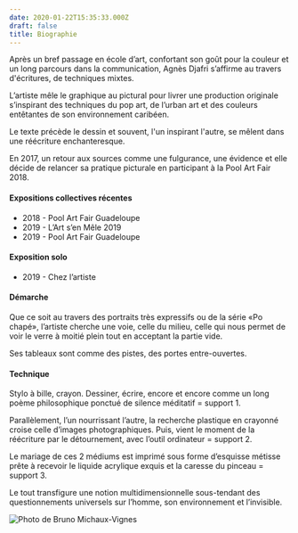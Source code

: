 ```yaml
---
date: 2020-01-22T15:35:33.000Z
draft: false
title: Biographie
---
```

Après un bref passage en école d’art, confortant son goût pour la couleur et un long parcours dans la communication, Agnès Djafri s’affirme au travers d'écritures, de techniques mixtes.

L’artiste mêle le graphique au pictural pour livrer une production originale s’inspirant des techniques du pop art, de l’urban art et des couleurs entêtantes de son environnement caribéen. 

Le texte précède le dessin et souvent, l'un inspirant l'autre, se mêlent dans une réécriture enchanteresque. 

En 2017, un retour aux sources comme une fulgurance, une évidence et elle décide de relancer sa pratique picturale en participant à la Pool Art Fair 2018. 

#### Expositions collectives récentes

* 2018 - Pool Art Fair Guadeloupe
* 2019 - L’Art s’en Mêle 2019
* 2019 - Pool Art Fair Guadeloupe

#### Exposition solo

* 2019 - Chez l’artiste

#### Démarche

Que ce soit au travers des portraits très expressifs ou de la série «Po chapé», l’artiste cherche une voie, celle du milieu, celle qui nous permet de voir le verre à moitié plein tout en acceptant la partie vide.

Ses tableaux sont comme des pistes, des portes entre-ouvertes.

#### Technique

Stylo à bille, crayon. Dessiner, écrire, encore et encore comme un long poème philosophique ponctué de silence méditatif = support 1.

Parallèlement, l’un nourrissant l’autre, la recherche plastique en crayonné croise celle d’images photographiques. Puis, vient le moment de la réécriture par le détournement, avec l’outil ordinateur = support 2.

Le mariage de ces 2 médiums est imprimé sous forme d’esquisse métisse prête à recevoir le liquide acrylique exquis et la caresse du pinceau = support 3.

Le tout transfigure une notion multidimensionnelle sous-tendant des questionnements universels sur l’homme, son environnement et l’invisible.

![Photo de Bruno Michaux-Vignes](/img/uploads/2019-portaitpalette.jpg)